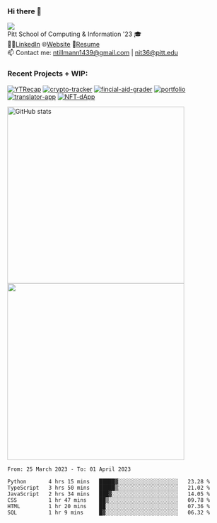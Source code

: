 ### Hi there 👋
![](https://komarev.com/ghpvc/?username=nicktill&style=for-the-badge)<br>
Pitt School of Computing & Information '23 🎓<br/>
🧑‍💼[LinkedIn](https://www.linkedin.com/in/nicholas-tillmann-4647b7187/) 🌐[Website](https://nicktill.github.io) 📄[Resume](https://nicktill.github.io/resume.pdf)<br/>
📫 Contact me: ntillmann1439@gmail.com | nit36@pitt.edu <br>


### Recent Projects + WIP:

[![YTRecap](https://github-readme-stats-sigma-five.vercel.app/api/pin/?username=nicktill&repo=ytrecap&theme=dark)](https://github.com/nicktill/ytrecap)
[![crypto-tracker](https://github-readme-stats-sigma-five.vercel.app/api/pin/?username=nicktill&repo=crypto-tracker&theme=dark)](https://github.com/nicktill/crypto-tracker)
[![fincial-aid-grader](https://github-readme-stats-sigma-five.vercel.app/api/pin/?username=nicktill&repo=cs1530-finance-group&theme=dark)](https://github.com/nicktill/cs1530-finance-group)
[![portfolio](https://github-readme-stats-sigma-five.vercel.app/api/pin/?username=nicktill&repo=nicktill.github.io&theme=dark)](https://github.com/nicktill/nicktill.github.io)
[![translator-app](https://github-readme-stats-sigma-five.vercel.app/api/pin/?username=nicktill&repo=translator-app&theme=dark)](https://github.com/nicktill/translator-app)
[![NFT-dApp](https://github-readme-stats-sigma-five.vercel.app/api/pin/?username=nicktill&repo=NFT-dApp&theme=dark)](https://github.com/nicktill/NFT-dApp)


<p class="center">
<img src="https://github-readme-stats-sigma-five.vercel.app/api?username=nicktill&show_icons=true&theme=dark" alt="GitHub stats" width=400 />
<img src="https://github-readme-streak-stats.herokuapp.com/?user=nicktill&show_icons=true&theme=dark" width=400  />
</p>

<!--START_SECTION:waka-->

```text
From: 25 March 2023 - To: 01 April 2023

Python       4 hrs 15 mins   █████▓░░░░░░░░░░░░░░░░░░░   23.28 %
TypeScript   3 hrs 50 mins   █████▒░░░░░░░░░░░░░░░░░░░   21.02 %
JavaScript   2 hrs 34 mins   ███▓░░░░░░░░░░░░░░░░░░░░░   14.05 %
CSS          1 hr 47 mins    ██▒░░░░░░░░░░░░░░░░░░░░░░   09.78 %
HTML         1 hr 20 mins    ██░░░░░░░░░░░░░░░░░░░░░░░   07.36 %
SQL          1 hr 9 mins     █▓░░░░░░░░░░░░░░░░░░░░░░░   06.32 %
```

<!--END_SECTION:waka-->
<p align="center">
	
